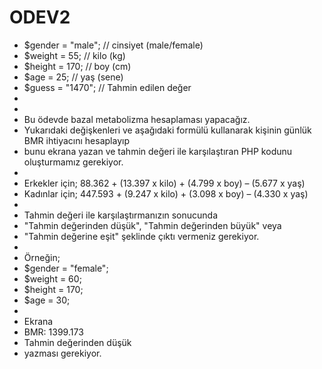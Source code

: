 # ODEV2
* $gender = "male"; // cinsiyet (male/female)
* $weight = 55; // kilo (kg)
* $height = 170; // boy (cm)
* $age = 25; // yaş (sene)
* $guess = "1470"; // Tahmin edilen değer
* 
* 
* Bu ödevde bazal metabolizma hesaplaması yapacağız.
* Yukarıdaki değişkenleri ve aşağıdaki formülü kullanarak kişinin günlük BMR ihtiyacını hesaplayıp
* bunu ekrana yazan ve tahmin değeri ile karşılaştıran PHP kodunu oluşturmamız gerekiyor.
* 
* Erkekler için; 88.362 + (13.397 x kilo) + (4.799 x boy) – (5.677 x yaş)
* Kadınlar için; 447.593 + (9.247 x kilo) + (3.098 x boy) – (4.330 x yaş)
*
* Tahmin değeri ile karşılaştırmanızın sonucunda
* "Tahmin değerinden düşük", "Tahmin değerinden büyük" veya
* "Tahmin değerine eşit" şeklinde çıktı vermeniz gerekiyor.
* 
* Örneğin;
* $gender = "female";
* $weight = 60;
* $height = 170;
* $age = 30;
* 
* Ekrana
* BMR: 1399.173
* Tahmin değerinden düşük
* yazması gerekiyor.

